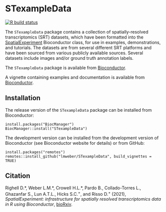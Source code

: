 # STexampleData

[![R build status](https://github.com/lmweber/STexampleData/workflows/R-CMD-check-bioc/badge.svg)](https://github.com/lmweber/STexampleData/actions)


The `STexampleData` package contains a collection of spatially-resolved transcriptomics (SRT) datasets, which have been formatted into the [SpatialExperiment](https://bioconductor.org/packages/SpatialExperiment) Bioconductor class, for use in examples, demonstrations, and tutorials. The datasets are from several different SRT platforms and have been sourced from various publicly available sources. Several datasets include images and/or ground truth annotation labels.

The `STexampleData` package is available from [Bioconductor](https://bioconductor.org/packages/STexampleData).

A vignette containing examples and documentation is available from [Bioconductor](https://bioconductor.org/packages/STexampleData).


## Installation

The release version of the `STexampleData` package can be installed from Bioconductor:

```
install.packages("BiocManager")
BiocManager::install("STexampleData")
```

The development version can be installed from the development version of Bioconductor (see Bioconductor website for details) or from GitHub:

```
install.packages("remotes")
remotes::install_github("lmweber/STexampleData", build_vignettes = TRUE)
```


## Citation

Righell D.\*, Weber L.M.\*, Crowell H.L.\*, Pardo B., Collado-Torres L., Ghazanfar S., Lun A.T.L., Hicks S.C.<sup>+</sup>, and Risso D.<sup>+</sup> (2021), *SpatialExperiment: infrastructure for spatially resolved transcriptomics data in R using Bioconductor*, [bioRxiv](https://www.biorxiv.org/content/10.1101/2021.01.27.428431v3).


